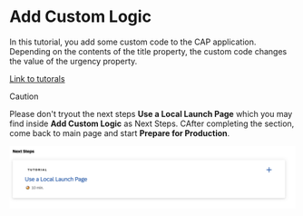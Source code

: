 # Add Custom Logic

In this tutorial, you add some custom code to the CAP application. Depending on the contents of the title property, the custom code changes the value of the urgency property.

[Link to tutorals](https://developers.sap.com/tutorials/add-custom-logic.html)

> [!CAUTION]
> Please don't tryout the next steps **Use a Local Launch Page** which you may find inside **Add Custom Logic** as Next Steps. CAfter completing the section, come back to main page and start **Prepare for Production**.

<div align="center">
	<img src="Images/localpage.png" width="700" />
</div>







